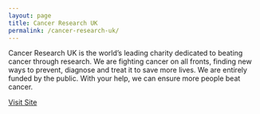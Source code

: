 ```yaml
---
layout: page
title: Cancer Research UK
permalink: /cancer-research-uk/
---
```


Cancer Research UK is the world’s leading charity dedicated to beating cancer through research. We are fighting cancer on all fronts, finding new ways to prevent, diagnose and treat it to save more lives. We are entirely funded by the public. With your help, we can ensure more people beat cancer.

<a href="http://www.cancerresearchuk.org/" target="_blank" class="btn btn-primary">Visit Site</a>
